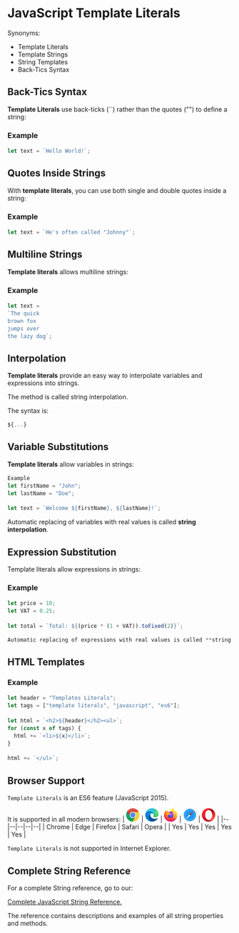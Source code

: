 # JavaScript Template Literals


Synonyms:

* Template Literals
* Template Strings
* String Templates
* Back-Tics Syntax


## Back-Tics Syntax
**Template Literals** use back-ticks (``) rather than the quotes ("") to define a string:

### Example
```javascript
let text = `Hello World!`;
```


## Quotes Inside Strings
With **template literals**, you can use both single and double quotes inside a string:


### Example
```javascript
let text = `He's often called "Johnny"`;
```


## Multiline Strings
**Template literals** allows multiline strings:

### Example
```javascript
let text =
`The quick
brown fox
jumps over
the lazy dog`;
```


## Interpolation
**Template literals** provide an easy way to interpolate variables and expressions into strings.

The method is called string interpolation.

The syntax is:
```javascript
${...}
```



## Variable Substitutions
**Template literals** allow variables in strings:
```javascript
Example
let firstName = "John";
let lastName = "Doe";

let text = `Welcome ${firstName}, ${lastName}!`;
```

Automatic replacing of variables with real values is called **string interpolation**.


## Expression Substitution
Template literals allow expressions in strings:

### Example
```javascript
let price = 10;
let VAT = 0.25;

let total = `Total: ${(price * (1 + VAT)).toFixed(2)}`;
```

```css
Automatic replacing of expressions with real values is called **string interpolation**.
```


## HTML Templates
### Example
```javascript
let header = "Templates Literals";
let tags = ["template literals", "javascript", "es6"];

let html = `<h2>${header}</h2><ul>`;
for (const x of tags) {
  html += `<li>${x}</li>`;
}

html += `</ul>`;
```



## Browser Support
`Template Literals` is an ES6 feature (JavaScript 2015).

It is supported in all modern browsers:
| ![](../../Icons/compatible_chrome.png) | ![](../../Icons/compatible_edge.png) | ![](../../Icons/compatible_firefox.png) | ![](../../Icons/compatible_safari.png) | ![](../../Icons/compatible_opera.png) |
|--|--|--|--|--|
| Chrome | Edge | Firefox | Safari | Opera |
| Yes | Yes | Yes | Yes | Yes |

`Template Literals` is not supported in Internet Explorer.



## Complete String Reference
For a complete String reference, go to our:

[Complete JavaScript String Reference.](https://www.w3schools.com/jsref/jsref_obj_string.asp)

The reference contains descriptions and examples of all string properties and methods.

